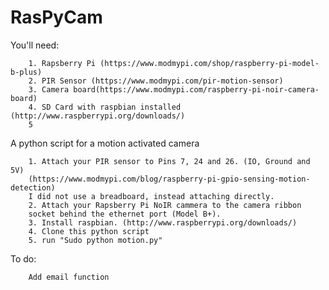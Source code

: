 # RasPyCam

You'll need: 

		1. Rapsberry Pi (https://www.modmypi.com/shop/raspberry-pi-model-b-plus)	
		2. PIR Sensor (https://www.modmypi.com/pir-motion-sensor)
		3. Camera board(https://www.modmypi.com/raspberry-pi-noir-camera-board)
		4. SD Card with raspbian installed (http://www.raspberrypi.org/downloads/)
		5

A python script for a motion activated camera


		1. Attach your PIR sensor to Pins 7, 24 and 26. (IO, Ground and 5V)
		(https://www.modmypi.com/blog/raspberry-pi-gpio-sensing-motion-detection)
		I did not use a breadboard, instead attaching directly. 
		2. Attach your Rapsberry Pi NoIR cammera to the camera ribbon 
		socket behind the ethernet port (Model B+).
		3. Install raspbian. (http://www.raspberrypi.org/downloads/)
		4. Clone this python script
		5. run "Sudo python motion.py"
To do: 

		Add email function
